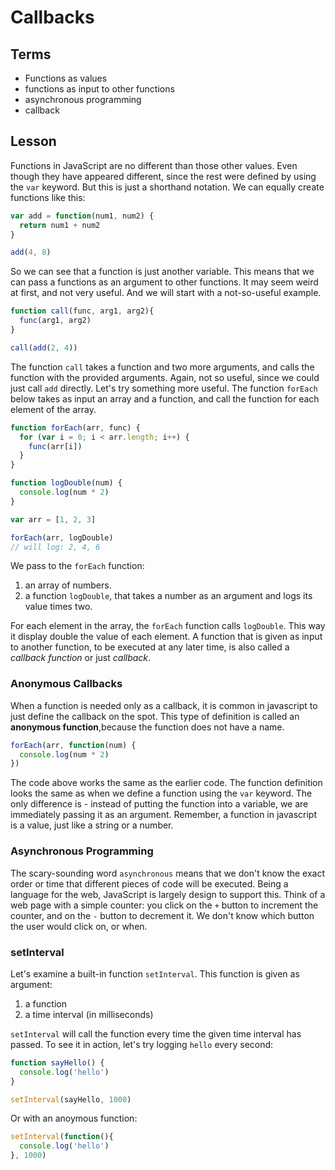 # Callbacks

## Terms

* Functions as values
* functions as input to other functions
* asynchronous programming
* callback

## Lesson

Functions in JavaScript are no different than those other values. Even though they have appeared different, since the rest were defined by using the `var` keyword. But this is just a shorthand notation. We can equally create functions like this:

```js
var add = function(num1, num2) {
  return num1 + num2
}

add(4, 8)
```

So we can see that a function is just another variable. This means that we can pass a functions as an argument to other functions. It may seem weird at first, and not very useful. And we will start with a not-so-useful example.

```js
function call(func, arg1, arg2){
  func(arg1, arg2)
}

call(add(2, 4))
```

The function `call` takes a function and two more arguments, and calls the function with the provided arguments. Again, not so useful, since we could just call `add` directly. Let's try something more useful. The function `forEach` below takes as input an array and a function, and call the function for each element of the array.

```js
function forEach(arr, func) {
  for (var i = 0; i < arr.length; i++) {
    func(arr[i])
  }
}

function logDouble(num) {
  console.log(num * 2)
}

var arr = [1, 2, 3]

forEach(arr, logDouble)
// will log: 2, 4, 6
```

We pass to the `forEach` function:
1. an array of numbers.
2. a function `logDouble`, that takes a number as an argument and logs its value times two.

For each element in the array, the `forEach` function calls `logDouble`. This way it display double the value of each element. A function that is given as input to another function, to be executed at any later time, is also called a *callback function* or just *callback*.

### Anonymous Callbacks

When a function is needed only as a callback, it is common in javascript to just define the callback on the spot. This type of definition is called an **anonymous function**,because the function does not have a name.

```js
forEach(arr, function(num) {
  console.log(num * 2)
})
```

The code above works the same as the earlier code. The function definition looks the same as when we define a function using the `var` keyword. The only difference is - instead of putting the function into a variable, we are immediately passing it as an argument. Remember, a function in javascript is a value, just like a string or a number.

### Asynchronous Programming

The scary-sounding word `asynchronous` means that we don't know the exact order or time that different pieces of code will be executed. Being a language for the web, JavaScript is largely design to support this. Think of a web page with a simple counter: you click on the `+` button to increment the counter, and on the `-` button to decrement it. We don't know which button the user would click on, or when.

### setInterval

Let's examine a built-in function `setInterval`. This function is given as argument:
1. a function
2. a time interval (in milliseconds)

`setInterval` will call the function every time the given time interval has 
passed. To see it in action, let's try logging `hello` every second:

```js
function sayHello() {
  console.log('hello')
}

setInterval(sayHello, 1000)
```

Or with an anoymous function:

```js
setInterval(function(){
  console.log('hello')
}, 1000)
```
